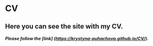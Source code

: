 # CV
## Here you can see the site with my CV.
##### Please follow the [link] (https://krystyna-puhachova.github.io/CV/).
